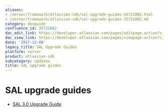 ```yaml
---
aliases:
- /server/framework/atlassian-sdk/sal-upgrade-guides-35721082.html
- /server/framework/atlassian-sdk/sal-upgrade-guides-35721082.md
category: devguide
confluence_id: 35721082
dac_edit_link: https://developer.atlassian.com/pages/editpage.action?cjm=wozere&pageId=35721082
dac_view_link: https://developer.atlassian.com/pages/viewpage.action?cjm=wozere&pageId=35721082
date: '2017-12-08'
legacy_title: SAL Upgrade Guides
platform: server
product: atlassian-sdk
subcategory: updates
title: SAL upgrade guides
---
```

# SAL upgrade guides

-   [SAL 3.0 Upgrade Guide](/server/framework/atlassian-sdk/sal-3-0-upgrade-guide)














































































































































































































































































































































































































































